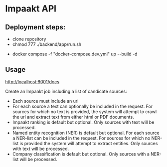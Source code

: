 # Impaakt API

## Deployment steps:
- clone repository
- chmod 777 ./backend/app/run.sh
<!-- - unzip ./resources/impaakt.zip -->
- docker compose -f "docker-compose.dev.yml" up --build -d

## Usage
[http://localhost:8001/docs](http://localhost:8001/docs)

Create an Impaakt job including a list of candicate sources:
- Each source must include an url
- For each source a text can optionally be included in the request. For sources for which no text is provided, the system will attempt to crawl the url and extract text from either html or PDF documents.
- Impaakt ranking is default but optional. Only sources with text will be processed.
- Named entity recognition (NER) is default but optional. For each source a NER-list can be included in the request. For sources for which no NER-list is provided the system will attempt to extract entities. Only sources with text will be processed.
- Company classification is default but optional. Only sources with a NER-list will be processed.
